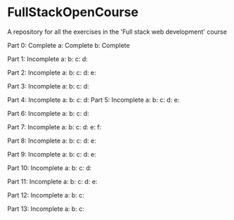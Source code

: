 # FullStackOpenCourse
A repository for all the exercises in the 'Full stack web development' course

Part 0: Complete
  a: Complete
  b: Complete
  
Part 1: Incomplete
  a:
  b:
  c:
  d:
  
Part 2: Incomplete
  a:
  b:
  c:
  d:
  e:
  
Part 3: Incomplete
  a:
  b:
  c:
  d:
  
Part 4: Incomplete
  a:
  b:
  c:
  d:
Part 5: Incomplete
  a:
  b:
  c:
  d:
  e:
  
Part 6: Incomplete
  a:
  b:
  c:
  d:
  
Part 7: Incomplete
  a:
  b:
  c:
  d:
  e:
  f:
  
Part 8: Incomplete
  a:
  b:
  c:
  d:
  e:
  
Part 9: Incomplete
  a:
  b:
  c:
  d:
  e:
  
Part 10: Incomplete
  a:
  b:
  c:
  d:
  
Part 11: Incomplete
  a:
  b:
  c:
  d:
  e:
  
Part 12: Incomplete
  a:
  b:
  c:
  
Part 13: Incomplete
  a:
  b:
  c:


